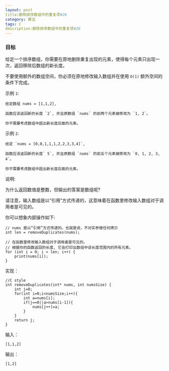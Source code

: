 ```yaml
---
layout: post
title:删除排序数组中的重复项#26
category: 算法
tags: C
description:删除排序数组中的重复项#26
--- 
```

### 目标

给定一个排序数组，你需要在原地删除重复出现的元素，使得每个元素只出现一次，返回移除后数组的新长度。

不要使用额外的数组空间，你必须在原地修改输入数组并在使用 `O(1)` 额外空间的条件下完成。

示例 `1`:

	给定数组 nums = [1,1,2], 

	函数应该返回新的长度 `2`, 并且原数组 `nums` 的前两个元素被修改为 `1, 2`。 

	你不需要考虑数组中超出新长度后面的元素。
	
示例 `2`:

	给定 `nums = [0,0,1,1,1,2,2,3,3,4]`,

	函数应该返回新的长度` 5`, 并且原数组 `nums` 的前五个元素被修改为 `0, 1, 2, 3, 4`。

	你不需要考虑数组中超出新长度后面的元素。
	
说明:

为什么返回数值是整数，但输出的答案是数组呢?

请注意，输入数组是以“引用”方式传递的，这意味着在函数里修改输入数组对于调用者是可见的。

你可以想象内部操作如下:

	// nums 是以“引用”方式传递的。也就是说，不对实参做任何拷贝
	int len = removeDuplicates(nums);
	
	// 在函数里修改输入数组对于调用者是可见的。
	// 根据你的函数返回的长度, 它会打印出数组中该长度范围内的所有元素。
	for (int i = 0; i < len; i++) {
	    print(nums[i]);
	}

实现：

	//C style
	int removeDuplicates(int* nums, int numsSize) {
	    int j=0;
	    for(int i=0;i<numsSize;i++){
	        int a=nums[i];
	        if(j==0||a>nums[i-1]){
	            nums[j++]=a;
	        }
	    }
	    return j;
	}

输入：
	
	[1,1,2]

输出：

	[1,2]
